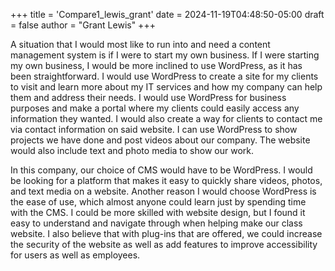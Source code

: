 +++
title = 'Compare1_lewis_grant'
date = 2024-11-19T04:48:50-05:00
draft = false
author = "Grant Lewis"
+++

A situation that I would most like to run into and need a content management system is if I were to start my own business. If I were starting my own business, I would be more inclined to use WordPress, as it has been straightforward. I would use WordPress to create a site for my clients to visit and learn more about my IT services and how my company can help them and address their needs. I would use WordPress for business purposes and make a portal where my clients could easily access any information they wanted. I would also create a way for clients to contact me via contact information on said website. I can use WordPress to show projects we have done and post videos about our company. The website would also include text and photo media to show our work. 

In this company, our choice of CMS would have to be WordPress. I would be looking for a platform that makes it easy to quickly share videos, photos, and text media on a website. Another reason I would choose WordPress is the ease of use, which almost anyone could learn just by spending time with the CMS. I could be more skilled with website design, but I found it easy to understand and navigate through when helping make our class website. 	I also believe that with plug-ins that are offered, we could increase the security of the website as well as add features to improve accessibility for users as well as employees. 